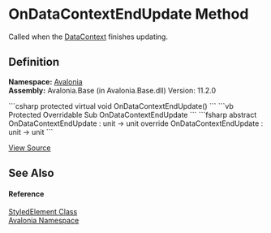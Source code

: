 # OnDataContextEndUpdate Method


Called when the <a href="P_Avalonia_StyledElement_DataContext">DataContext</a> finishes updating.



## Definition
**Namespace:** <a href="N_Avalonia">Avalonia</a>  
**Assembly:** Avalonia.Base (in Avalonia.Base.dll) Version: 11.2.0

<Tabs groupId="api-code-preview">
<TabItem value="csharp" label="C#">
```csharp
protected virtual void OnDataContextEndUpdate()
```
</TabItem>
<TabItem value="vb" label="VB">
```vb
Protected Overridable Sub OnDataContextEndUpdate
```
</TabItem>
<TabItem value="fsharp" label="F#">
```fsharp
abstract OnDataContextEndUpdate : unit -> unit 
override OnDataContextEndUpdate : unit -> unit 
```
</TabItem>
</Tabs>



<a href="https://github.com/AvaloniaUI/Avalonia/tree/master/src/Avalonia.Base/StyledElement.cs#L602" title="View the source code">View Source</a>



## See Also


#### Reference
<a href="T_Avalonia_StyledElement">StyledElement Class</a>  
<a href="N_Avalonia">Avalonia Namespace</a>  
